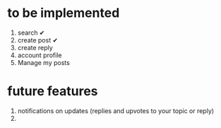 # to be implemented
1. search ✔
2. create post ✔
3. create reply
4. account profile
5. Manage my posts


# future features
1. notifications on updates (replies and upvotes to your topic or reply)
2. 
